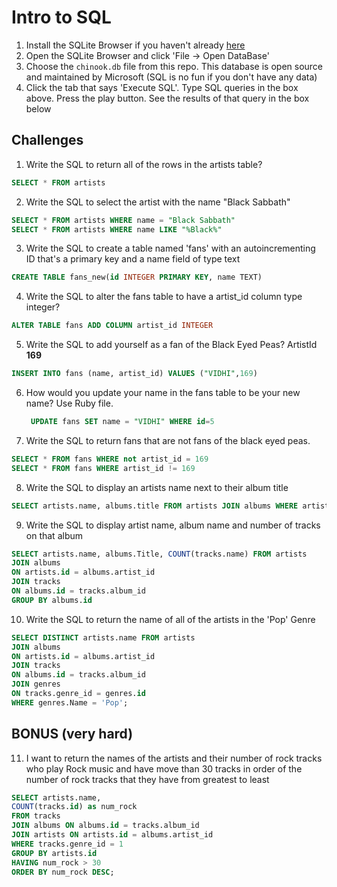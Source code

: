 # Intro to SQL

1. Install the SQLite Browser if you haven't already [here](http://sqlitebrowser.org/)
2. Open the SQLite Browser and click 'File -> Open DataBase'
3. Choose the `chinook.db` file from this repo. This database is open source and maintained by Microsoft (SQL is no fun if you don't have any data)
4. Click the tab that says 'Execute SQL'. Type SQL queries in the box above. Press the play button. See the results of that query in the box below

## Challenges

1. Write the SQL to return all of the rows in the artists table?

```SQL
SELECT * FROM artists
```

2. Write the SQL to select the artist with the name "Black Sabbath"

```SQL
SELECT * FROM artists WHERE name = "Black Sabbath"
SELECT * FROM artists WHERE name LIKE "%Black%"
```

3. Write the SQL to create a table named 'fans' with an autoincrementing ID that's a primary key and a name field of type text

```sql
CREATE TABLE fans_new(id INTEGER PRIMARY KEY, name TEXT)
```

4. Write the SQL to alter the fans table to have a artist_id column type integer?

```sql
ALTER TABLE fans ADD COLUMN artist_id INTEGER
```

5. Write the SQL to add yourself as a fan of the Black Eyed Peas? ArtistId **169**

```sql
INSERT INTO fans (name, artist_id) VALUES ("VIDHI",169)
```

6. How would you update your name in the fans table to be your new name? Use Ruby file.

   ```sql
    UPDATE fans SET name = "VIDHI" WHERE id=5
   ```

7. Write the SQL to return fans that are not fans of the black eyed peas.

```sql
SELECT * FROM fans WHERE not artist_id = 169
SELECT * FROM fans WHERE artist_id != 169
```

8. Write the SQL to display an artists name next to their album title

```sql
SELECT artists.name, albums.title FROM artists JOIN albums WHERE artists.id = albums.artist_id
```

9. Write the SQL to display artist name, album name and number of tracks on that album

```sql
SELECT artists.name, albums.Title, COUNT(tracks.name) FROM artists
JOIN albums
ON artists.id = albums.artist_id
JOIN tracks
ON albums.id = tracks.album_id
GROUP BY albums.id
```

10. Write the SQL to return the name of all of the artists in the 'Pop' Genre

```sql
SELECT DISTINCT artists.name FROM artists
JOIN albums
ON artists.id = albums.artist_id
JOIN tracks
ON albums.id = tracks.album_id
JOIN genres
ON tracks.genre_id = genres.id
WHERE genres.Name = 'Pop';
```

## BONUS (very hard)

11. I want to return the names of the artists and their number of rock tracks
    who play Rock music
    and have move than 30 tracks
    in order of the number of rock tracks that they have
    from greatest to least

```sql
SELECT artists.name,
COUNT(tracks.id) as num_rock
FROM tracks
JOIN albums ON albums.id = tracks.album_id
JOIN artists ON artists.id = albums.artist_id
WHERE tracks.genre_id = 1
GROUP BY artists.id
HAVING num_rock > 30
ORDER BY num_rock DESC;
```

